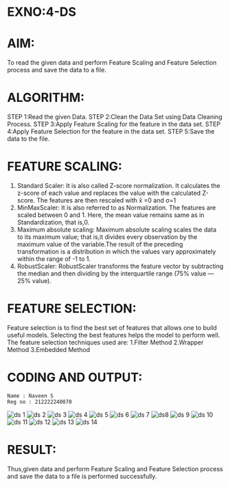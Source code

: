 # EXNO:4-DS
# AIM:
To read the given data and perform Feature Scaling and Feature Selection process and save the
data to a file.

# ALGORITHM:
STEP 1:Read the given Data.
STEP 2:Clean the Data Set using Data Cleaning Process.
STEP 3:Apply Feature Scaling for the feature in the data set.
STEP 4:Apply Feature Selection for the feature in the data set.
STEP 5:Save the data to the file.

# FEATURE SCALING:
1. Standard Scaler: It is also called Z-score normalization. It calculates the z-score of each value and replaces the value with the calculated Z-score. The features are then rescaled with x̄ =0 and σ=1
2. MinMaxScaler: It is also referred to as Normalization. The features are scaled between 0 and 1. Here, the mean value remains same as in Standardization, that is,0.
3. Maximum absolute scaling: Maximum absolute scaling scales the data to its maximum value; that is,it divides every observation by the maximum value of the variable.The result of the preceding transformation is a distribution in which the values vary approximately within the range of -1 to 1.
4. RobustScaler: RobustScaler transforms the feature vector by subtracting the median and then dividing by the interquartile range (75% value — 25% value).

# FEATURE SELECTION:
Feature selection is to find the best set of features that allows one to build useful models. Selecting the best features helps the model to perform well.
The feature selection techniques used are:
1.Filter Method
2.Wrapper Method
3.Embedded Method

# CODING AND OUTPUT:
```
Name : Naveen S
Reg no : 212222240070
```
![ds 1](https://github.com/praveenmax55/EXNO-4-DS/assets/113497509/4e5847de-4f9f-4240-9f0c-abe4b4ead845)
![ds 2](https://github.com/praveenmax55/EXNO-4-DS/assets/113497509/e5017f21-31bf-4087-9ec5-577952996e05)
![ds 3](https://github.com/praveenmax55/EXNO-4-DS/assets/113497509/dd170a41-eeca-4325-9826-b0f1863f4159)
![ds 4](https://github.com/praveenmax55/EXNO-4-DS/assets/113497509/5025331e-3f7a-49ee-ab93-ec18437cab8f)
![ds 5](https://github.com/praveenmax55/EXNO-4-DS/assets/113497509/a3b184ad-2892-44a3-85b6-78c30eff557d)
![ds 6](https://github.com/praveenmax55/EXNO-4-DS/assets/113497509/388d2db1-2d08-4180-8802-19a301b92263)
![ds 7](https://github.com/praveenmax55/EXNO-4-DS/assets/113497509/6f1e83f6-eb59-45f6-9048-f294e99afee0)
![ds8](https://github.com/praveenmax55/EXNO-4-DS/assets/113497509/d1ab8320-0496-4a5f-89d8-79b3a2a94df9)
![ds 9](https://github.com/praveenmax55/EXNO-4-DS/assets/113497509/0d4d4a42-2961-48b3-8da0-5e43317f3f66)
![ds 10](https://github.com/praveenmax55/EXNO-4-DS/assets/113497509/748c3338-3bdd-4599-959c-2d732bf922fc)
![ds 11](https://github.com/praveenmax55/EXNO-4-DS/assets/113497509/d45a9717-33a9-49e2-a1ea-23bcaa48fc7c)
![ds 12](https://github.com/praveenmax55/EXNO-4-DS/assets/113497509/314d16b8-c7c4-422a-87d9-232d773220a7)
![ds 13](https://github.com/praveenmax55/EXNO-4-DS/assets/113497509/5fd2c1c4-117d-40f3-b589-562d81bdf7ad)
![ds 14](https://github.com/praveenmax55/EXNO-4-DS/assets/113497509/9f870360-6f9b-4d2f-b67f-0c403e5bd2c4)



# RESULT:
Thus,given data and perform Feature Scaling and Feature Selection process and save the data to a file is performed successfully.
